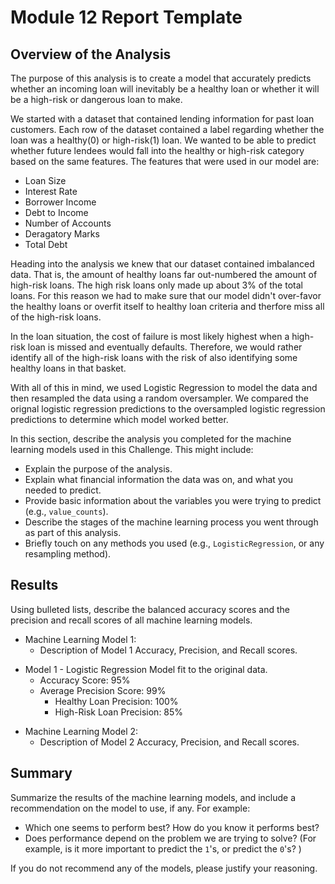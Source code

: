 # Module 12 Report Template

## Overview of the Analysis

The purpose of this analysis is to create a model that accurately predicts whether an incoming loan will inevitably be a healthy loan or whether it will be a high-risk or dangerous loan to make. 

We started with a dataset that contained lending information for past loan customers. Each row of the dataset contained a label regarding whether the loan was a healthy(0) or high-risk(1) loan. We wanted to be able to predict whether future lendees would fall into the healthy or high-risk category based on the same features. The features that were used in our model are:
+ Loan Size
+ Interest Rate
+ Borrower Income
+ Debt to Income
+ Number of Accounts
+ Deragatory Marks
+ Total Debt

Heading into the analysis we knew that our dataset contained imbalanced data. That is, the amount of healthy loans far out-numbered the amount of high-risk loans. The high risk loans only made up about 3% of the total loans. For this reason we had to make sure that our model didn't over-favor the healthy loans or overfit itself to healthy loan criteria and therfore miss all of the high-risk loans. 

In the loan situation, the cost of failure is most likely highest when a high-risk loan is missed and eventually defaults. Therefore, we would rather identify all of the high-risk loans with the risk of also identifying some healthy loans in that basket.

With all of this in mind, we used Logistic Regression to model the data and then resampled the data using a random oversampler. We compared the orignal logistic regression predictions to the oversampled logistic regression predictions to determine which model worked better. 

In this section, describe the analysis you completed for the machine learning models used in this Challenge. This might include:

* Explain the purpose of the analysis.
* Explain what financial information the data was on, and what you needed to predict.
* Provide basic information about the variables you were trying to predict (e.g., `value_counts`).
* Describe the stages of the machine learning process you went through as part of this analysis.
* Briefly touch on any methods you used (e.g., `LogisticRegression`, or any resampling method).

## Results

Using bulleted lists, describe the balanced accuracy scores and the precision and recall scores of all machine learning models.

* Machine Learning Model 1:
  * Description of Model 1 Accuracy, Precision, and Recall scores.
+ Model 1 - Logistic Regression Model fit to the original data.
    + Accuracy Score: 95%
    + Average Precision Score: 99%
        + Healthy Loan Precision: 100%
        + High-Risk Loan Precision: 85%
        


* Machine Learning Model 2:
  * Description of Model 2 Accuracy, Precision, and Recall scores.

## Summary

Summarize the results of the machine learning models, and include a recommendation on the model to use, if any. For example:
* Which one seems to perform best? How do you know it performs best?
* Does performance depend on the problem we are trying to solve? (For example, is it more important to predict the `1`'s, or predict the `0`'s? )

If you do not recommend any of the models, please justify your reasoning.
